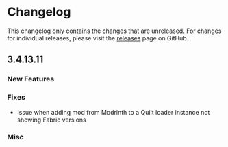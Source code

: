 # Changelog

This changelog only contains the changes that are unreleased. For changes for individual releases, please visit the
[releases](https://github.com/ATLauncher/ATLauncher/releases) page on GitHub.

## 3.4.13.11

### New Features

### Fixes
- Issue when adding mod from Modrinth to a Quilt loader instance not showing Fabric versions

### Misc
